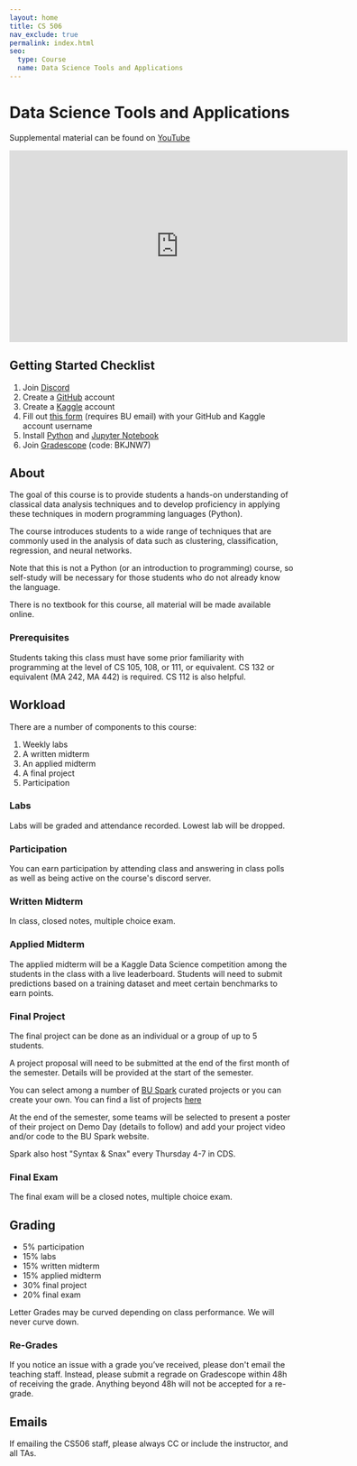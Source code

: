 ```yaml
---
layout: home
title: CS 506
nav_exclude: true
permalink: index.html
seo:
  type: Course
  name: Data Science Tools and Applications
---
```


# Data Science Tools and Applications

Supplemental material can be found on [YouTube](https://youtube.com/@howithinkabout?feature=shared)

<iframe width="600" height="340" src="https://www.youtube.com/embed/cQW_DV2nr-s?si=XM1x_0rAcMv15qTU" title="YouTube video player" frameborder="0" allow="accelerometer; autoplay; clipboard-write; encrypted-media; gyroscope; picture-in-picture; web-share" referrerpolicy="strict-origin-when-cross-origin" allowfullscreen></iframe>

## Getting Started Checklist

1. Join [Discord](https://discord.gg/c9J8JH4M)
2. Create a [GitHub](https://github.com/) account
3. Create a [Kaggle](https://www.kaggle.com/) account
4. Fill out [this form](https://forms.gle/YitWBVWeegjZzTJy9) (requires BU email) with your GitHub and Kaggle account username
5. Install [Python](https://www.python.org/about/gettingstarted/) and [Jupyter Notebook](https://jupyter.org/install)
6. Join [Gradescope](https://www.gradescope.com/courses/961268) (code: BKJNW7)

## About

The goal of this course is to provide students a hands-on understanding of classical data analysis techniques and to develop proficiency in applying these techniques in modern programming languages (Python).

The course introduces students to a wide range of techniques that are commonly used in the analysis of data such as clustering, classification, regression, and neural networks.

Note that this is not a Python (or an introduction to programming) course, so self-study will be necessary for those students who do not already know the language.

There is no textbook for this course, all material will be made available online.

### Prerequisites

Students taking this class must have some prior familiarity with programming at the level of CS 105, 108, or 111, or equivalent. CS 132 or equivalent (MA 242, MA 442) is required. CS 112 is also helpful.

## Workload

There are a number of components to this course:

1. Weekly labs
2. A written midterm
3. An applied midterm
3. A final project
4. Participation

### Labs

Labs will be graded and attendance recorded. Lowest lab will be dropped.

### Participation

You can earn participation by attending class and answering in class polls as well as being active on the course's discord server.

### Written Midterm

In class, closed notes, multiple choice exam.

### Applied Midterm

The applied midterm will be a Kaggle Data Science competition among the students in the class with a live leaderboard. Students will need to submit predictions based on a training dataset and meet certain benchmarks to earn points.

### Final Project

The final project can be done as an individual or a group of up to 5 students.

A project proposal will need to be submitted at the end of the first month of the semester. Details will be provided at the start of the semester.

You can select among a number of [BU Spark](https://www.bu.edu/spark/) curated projects or you can create your own. You can find a list of projects [here](https://docs.google.com/document/d/1-a7IIj5K5v1mcdvi0_cUSYJpfFmZ9QJmsYikYGl3bJ4/edit?usp=sharing)

At the end of the semester, some teams will be selected to present a poster of their project on Demo Day (details to follow) and add your project video and/or code to the BU Spark website.

Spark also host "Syntax & Snax" every Thursday 4-7 in CDS.

### Final Exam

The final exam will be a closed notes, multiple choice exam.

## Grading

- 5% participation
- 15% labs
- 15% written midterm
- 15% applied midterm
- 30% final project
- 20% final exam

Letter Grades may be curved depending on class performance. We will never curve down.

### Re-Grades

If you notice an issue with a grade you’ve received, please don't email the teaching staff. Instead, please submit a regrade on Gradescope within 48h of receiving the grade. Anything beyond 48h will not be accepted for a re-grade.

## Emails

If emailing the CS506 staff, please always CC or include the instructor, and all TAs.
